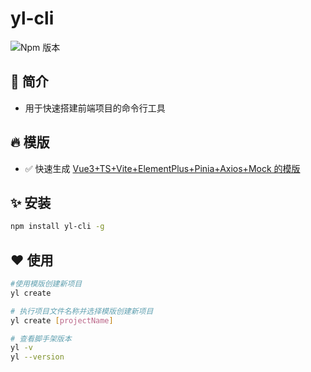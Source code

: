 # yl-cli

![Npm 版本](https://img.shields.io/badge/yl-cli_v0.0.1-green)

## 🎄 简介

- 用于快速搭建前端项目的命令行工具

## 🔥 模版

- ✅ 快速生成 [Vue3+TS+Vite+ElementPlus+Pinia+Axios+Mock 的模版](https://gitee.com/sohucw/admin-pro)

## ✨ 安装

```bash
npm install yl-cli -g
```

## ❤️ 使用

```bash
#使用模版创建新项目
yl create

# 执行项目文件名称并选择模版创建新项目
yl create [projectName]

# 查看脚手架版本
yl -v
yl --version
```
